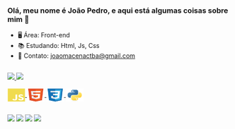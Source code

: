 ### Olá, meu nome é João Pedro, e aqui está algumas coisas sobre mim 👋

- 🖥 Área: Front-end
- 📚 Estudando: Html, Js, Css
- 📧 Contato: joaomacenactba@gmail.com

##

<div align="left">
  <a href="https://github.com/Jaunzera01">
  <img height="130em" src="https://github-readme-stats.vercel.app/api?username=Jaunzera01&show_icons=true&theme=github_dark&include_all_commits=true&count_private=true"/>
  <img height="130em" src="https://github-readme-stats.vercel.app/api/top-langs/?username=Jaunzera01&layout=compact&langs_count=7&theme=github_dark"/>
</div>
  
<div style="display: inline_block"><br>
  <img align="center" alt="João-Js" height="30" width="40" src="https://raw.githubusercontent.com/devicons/devicon/master/icons/javascript/javascript-plain.svg">
  <img align="center" alt="João-HTML" height="30" width="40" src="https://raw.githubusercontent.com/devicons/devicon/master/icons/html5/html5-original.svg">
  <img align="center" alt="João-CSS" height="30" width="40" src="https://raw.githubusercontent.com/devicons/devicon/master/icons/css3/css3-original.svg">
  <img align="center" alt="João-Python" height="30" width="40" src="https://raw.githubusercontent.com/devicons/devicon/master/icons/python/python-original.svg">
</div>

  ##

<div> 
  <a href="https://instagram.com/joaomacena_cwb" target="_blank"><img src="https://img.shields.io/badge/-Instagram-%23E4405F?style=for-the-badge&logo=instagram&logoColor=white" target="_blank"></a>
    <a href ="https://t.me/Joaomacena_cwb"><img src="https://img.shields.io/badge/Telegram-2CA5E0?style=for-the-badge&logo=telegram&logoColor=white" target="blank"></a>
 <a href="https://discord.gg/HMwhSbprEq" target="_blank"><img src="https://img.shields.io/badge/Discord-7289DA?style=for-the-badge&logo=discord&logoColor=white" target="_blank"></a> 
  <a href ="mailto:joaomacenactba@gmail.com"><img src="https://img.shields.io/badge/-Gmail-%23333?style=for-the-badge&logo=gmail&logoColor=white" target="_blank"></a> 
